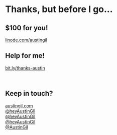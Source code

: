 # Thanks, but before I go...

<div class="grid grid-cols-2 mt-20">
<v-clicks>
<div>

## $100 for you!
<p class="text-4xl"><a href="https://linode.com/austingil">linode.com/austingil</a></p>
</div>
<div>

## Help for me!
<p class="text-4xl"><a href="https://bit.ly/thanks-austin">bit.ly/thanks-austin</a></p>
</div>
</v-clicks>
</div>
<br>

<!-- <span class="font-mono">ヽ(⌐■_■)ノ♪♬</span> -->

<v-click>

## Keep in touch?

<div class="grid grid-cols-3 gap-2">
<div><pepicons-internet/><a href="https://austingil.com">austingil.com</a></div>
<div><logos-twitter/><a href="https://twitter.com/heyAustinGil">@heyAustinGil</a></div>
<!-- <div><logos-mastodon-icon/><a href="https://mastodon.social/@Austingil" class="text-[1.125rem]">@mastodon.social/@Austingil</a></div> -->
<div><logos-youtube-icon/><a href="https://youtube.com/@heyAustinGil">@heyAustinGil</a></div>
<div><logos-twitch/><a href="https://twitch.tv/heyAustinGil">@heyAustinGil</a></div>
<div><bi-github/><a href="https://github.com/AustinGil">@AustinGil</a></div>
</div>
</v-click>
